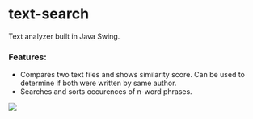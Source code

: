 # text-search
Text analyzer built in Java Swing.
### Features:
* Compares two text files and shows similarity score. Can be used to determine if both were written by same author.
* Searches and sorts occurences of n-word phrases.

<img src="https://drive.google.com/uc?export=view&id=0B08a7Svrz1BpbF9yVGhENFo5NzQ" />
